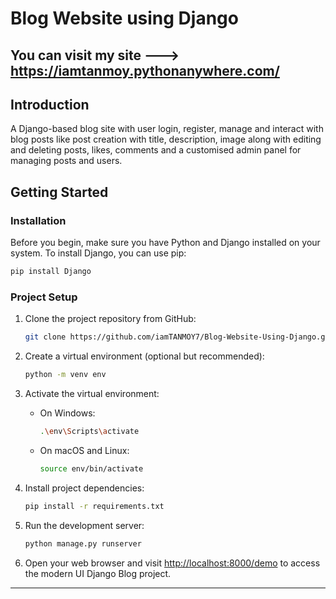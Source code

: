 <h1> Blog Website using Django </h1>

## You can visit my site ---> https://iamtanmoy.pythonanywhere.com/

## Introduction

A Django-based blog site with user login, register, manage and interact with blog posts like post creation with title, description, image along with editing and deleting posts, likes, comments and a customised admin panel for managing posts and users.

## Getting Started

### Installation

Before you begin, make sure you have Python and Django installed on your system. To install Django, you can use pip:

```bash
pip install Django
```

### Project Setup

1. Clone the project repository from GitHub:

   ```bash
   git clone https://github.com/iamTANMOY7/Blog-Website-Using-Django.git
   ```

2. Create a virtual environment (optional but recommended):

   ```bash
   python -m venv env
   ```

3. Activate the virtual environment:

   - On Windows:

     ```bash
     .\env\Scripts\activate
     ```

   - On macOS and Linux:

     ```bash
     source env/bin/activate
     ```

4. Install project dependencies:

   ```bash
   pip install -r requirements.txt
   ```

      
5. Run the development server:

   ```bash
   python manage.py runserver
   ``` 
   
6.  Open your web browser and visit [http://localhost:8000/demo](http://localhost:8000/demo) to access the modern UI Django Blog project.

<hr>
